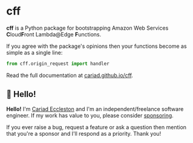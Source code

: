# cff

**cff** is a Python package for bootstrapping Amazon Web Services **C**loud**F**ront Lambda\@Edge **F**unctions.

If you agree with the package's opinions then your functions become as simple as a single line:

```python
from cff.origin_request import handler
```

Read the full documentation at [cariad.github.io/cff](https://cariad.github.io/cff).

## 👋 Hello!

**Hello!** I'm [Cariad Eccleston](https://cariad.io) and I'm an independent/freelance software engineer. If my work has value to you, please consider [sponsoring](https://github.com/sponsors/cariad/).

If you ever raise a bug, request a feature or ask a question then mention that you're a sponsor and I'll respond as a priority. Thank you!

